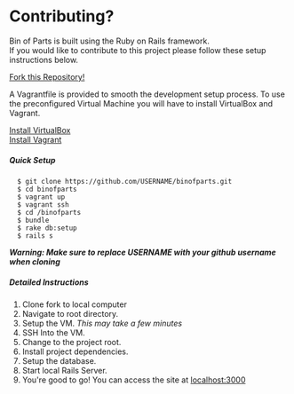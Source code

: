 Contributing?
============

Bin of Parts is built using the Ruby on Rails framework.   
If you would like to contribute to this project please follow these setup instructions below.


[Fork this Repository! ](https://github.com/BinofParts/binofparts/fork) 

A Vagrantfile is provided to smooth the development setup process. To use the preconfigured Virtual Machine you will have to install VirtualBox and Vagrant.

[Install VirtualBox](https://www.virtualbox.org/wiki/Downloads)  
[Install Vagrant](https://www.vagrantup.com/)

##### Quick Setup  
  ````
    $ git clone https://github.com/USERNAME/binofparts.git
    $ cd binofparts
    $ vagrant up
    $ vagrant ssh
    $ cd /binofparts
    $ bundle
    $ rake db:setup
    $ rails s
  ````
  **_Warning: Make sure to replace USERNAME with your github username when cloning_**

##### Detailed Instructions
1.  Clone fork to local computer
2.  Navigate to root directory.
6.  Setup the VM. _This may take a few minutes_
7.  SSH Into the VM.
8.  Change to the project root.
9.  Install project dependencies.
10. Setup the database.
11. Start local Rails Server.
12. You're good to go! You can access the site at [localhost:3000](http://localhost:3000)
